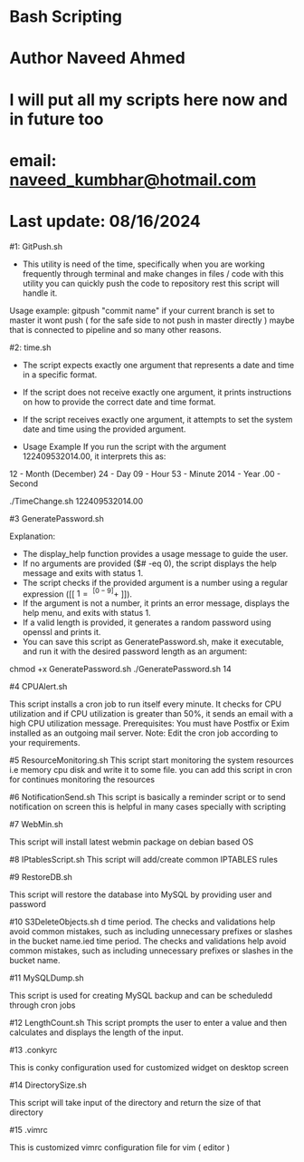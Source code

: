 # Bash Scripting
# Author Naveed Ahmed
# I will put all my scripts here now and in future too
# email: naveed_kumbhar@hotmail.com 
# Last update: 08/16/2024

#1: GitPush.sh
- This utility is need of the time, specifically when you are working frequently through terminal and make changes in files / code with this utility you can quickly push the code to repository rest this script will handle it. 

Usage example:
gitpush "commit name"
if your current branch is set to master it wont push ( for the safe side to not push in master directly ) maybe that is connected to pipeline and so many other reasons.


#2: time.sh

- The script expects exactly one argument that represents a date and time in a specific format.
- If the script does not receive exactly one argument, it prints instructions on how to provide the correct date and time format.
- If the script receives exactly one argument, it attempts to set the system date and time using the provided argument.

- Usage Example
If you run the script with the argument 122409532014.00, it interprets this as:

12 - Month (December)
24 - Day
09 - Hour
53 - Minute
2014 - Year
.00 - Second

./TimeChange.sh 122409532014.00


#3 GeneratePassword.sh 

Explanation:
 - The display_help function provides a usage message to guide the user.
- If no arguments are provided ($# -eq 0), the script displays the help message and exits with status 1.
- The script checks if the provided argument is a number using a regular expression ([[ $1 =~ ^[0-9]+$ ]]).
- If the argument is not a number, it prints an error message, displays the help menu, and exits with status 1.
- If a valid length is provided, it generates a random password using openssl and prints it.
- You can save this script as GeneratePassword.sh, make it executable, and run it with the desired password length as an argument:

chmod +x GeneratePassword.sh
./GeneratePassword.sh 14

#4 CPUAlert.sh

This script installs a cron job to run itself every minute. It checks for CPU utilization and if CPU utilization is greater than 50%, it sends an email with a high CPU utilization message.
Prerequisites: You must have Postfix or Exim installed as an outgoing mail server.
Note: Edit the cron job according to your requirements.


#5 ResourceMonitoring.sh
This script start monitoring the system resources i.e memory cpu disk and write it to some file. you can add this script in cron for continues monitoring the resources

#6 NotificationSend.sh
This script is basically a reminder script or to send notification on screen this is helpful in many cases specially with scripting

#7 WebMin.sh

This script will install latest webmin package on debian based OS

#8 IPtablesScript.sh
This script will add/create common IPTABLES rules 

#9 RestoreDB.sh

This script will restore the database into MySQL by providing user and password


#10 S3DeleteObjects.sh
d time period. The checks and validations help avoid common mistakes, such as including unnecessary prefixes or slashes in the bucket name.ied time period. The checks and validations help avoid common mistakes, such as including unnecessary prefixes or slashes in the bucket name.

#11 MySQLDump.sh

This script is used for creating MySQL backup and can be scheduledd through cron jobs

#12 LengthCount.sh
This script prompts the user to enter a value and then calculates and displays the length of the input.

#13 .conkyrc

This is conky configuration used for customized widget on desktop screen

#14 DirectorySize.sh

This script will take input of the directory and return the size of that directory

#15 .vimrc

This is customized vimrc configuration file for vim ( editor ) 
